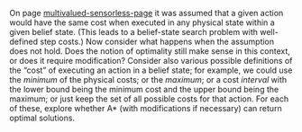 
On page <a href="#">multivalued-sensorless-page</a> it was assumed
that a given action would have the same cost when executed in any
physical state within a given belief state. (This leads to a
belief-state search problem with well-defined step costs.) Now consider
what happens when the assumption does not hold. Does the notion of
optimality still make sense in this context, or does it require
modification? Consider also various possible definitions of the “cost”
of executing an action in a belief state; for example, we could use the
*minimum* of the physical costs; or the
*maximum*; or a cost *interval* with the lower
bound being the minimum cost and the upper bound being the maximum; or
just keep the set of all possible costs for that action. For each of
these, explore whether A* (with modifications if necessary) can return
optimal solutions.
